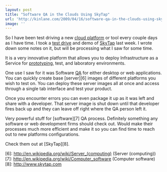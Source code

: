 ```yaml
---
layout: post
title: "Software QA in the Clouds Using SkyTap"
url: 'http://kinlane.com/2009/04/16/software-qa-in-the-clouds-using-skytap/'
image: ''
---
```


So I have been test driving a new [cloud platform][1] or tool every couple days as I have time. I took a [test drive][2] and demo of [SkyTap][3] last week. I wrote down some notes on it, but will be processing what I saw for some time.

It is a very innovative platform that allows you to deploy Infrastructure as a Service for [prototyping][4], test, and laboratory environments.

One use I saw for it was Software [QA][5] for either desktop or web applications. You can quickly create base [server][6] images of different platforms you wish to test on. You can deploy these server images all at once and access through a single tab interface and test your product.

Once you encounter errors you can even package it up as it was left and share with a developer. That server image is shut down until that developer fires back up and they can leave off right where the QA person left it.

Very powerful stuff for [software][7] QA process. Definitely something any software or web development firms should check out. Would make their processes much more efficient and make it so you can find time to reach out to new platforms configurations.

Check them out at [SkyTap][8].

   [1]: http://www.wikinvest.com/concept/Cloud_Computing (Cloud Computing)
   [2]: http://en.wikipedia.org/wiki/Test_drive (Test drive)
   [3]: http://sites.google.com/a/kinlane.com/cloud-computing/players/skytap
   [4]: http://en.wikipedia.org/wiki/Software_prototyping (Software prototyping)
   [5]: http://en.wikipedia.org/wiki/Quality_assurance (Quality assurance)
   [6]: http://en.wikipedia.org/wiki/Server_(computing) (Server (computing))
   [7]: http://en.wikipedia.org/wiki/Computer_software (Computer software)
   [8]: http://www.skytap.com
